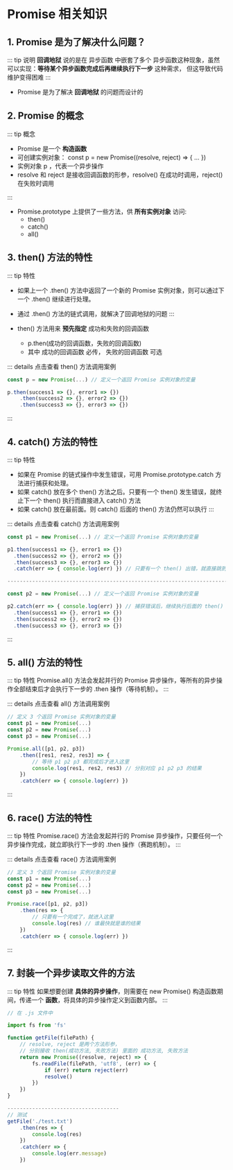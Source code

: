 # Promise 相关知识

## 1. Promise 是为了解决什么问题？

::: tip 说明
**回调地狱** 说的是在 异步函数 中嵌套了多个 异步函数这种现象，虽然可以实现：**等待某个异步函数完成后再继续执行下一步** 这种需求，
但这导致代码维护变得困难
:::

- Promise 是为了解决 **回调地狱** 的问题而设计的

## 2. Promise 的概念

::: tip 概念

- Promise 是一个 **构造函数**
- 可创建实例对象： const p = new Promise((resolve, reject) => { ... })
- 实例对象 p ，代表一个异步操作
- resolve 和 reject 是接收回调函数的形参，resolve() 在成功时调用，reject() 在失败时调用

:::

- Promise.prototype 上提供了一些方法，供 **所有实例对象** 访问:
  - then()
  - catch()
  - all()

## 3. then() 方法的特性

::: tip 特性

- 如果上一个 .then() 方法中返回了一个新的 Promise 实例对象，则可以通过下一个 .then() 继续进行处理。
- 通过 .then() 方法的链式调用，就解决了回调地狱的问题
  :::

- then() 方法用来 **预先指定** 成功和失败的回调函数
  - p.then(成功的回调函数，失败的回调函数)
  - 其中 成功的回调函数 必传， 失败的回调函数 可选

::: details 点击查看 then() 方法调用案例

```js
const p = new Promise(...) // 定义一个返回 Promise 实例对象的变量

p.then(success1 => {}, error1 => {})
    .then(success2 => {}, error2 => {})
    .then(success3 => {}, error3 => {})
```

:::

## 4. catch() 方法的特性

::: tip 特性

- 如果在 Promise 的链式操作中发生错误，可用 Promise.prototype.catch 方法进行捕获和处理。
- 如果 catch() 放在多个 then() 方法之后。只要有一个 then() 发生错误，就终止下一个 then() 执行而直接进入 catch() 方法
- 如果 catch() 放在最前面。则 catch() 后面的 then() 方法仍然可以执行
  :::

::: details 点击查看 catch() 方法调用案例

```js
const p1 = new Promise(...) // 定义一个返回 Promise 实例对象的变量

p1.then(success1 => {}, error1 => {})
  .then(success2 => {}, error2 => {})
  .then(success3 => {}, error3 => {})
  .catch(err => { console.log(err) }) // 只要有一个 then() 出错，就直接跳到这一步

-------------------------------------------------------------------------

const p2 = new Promise(...) // 定义一个返回 Promise 实例对象的变量

p2.catch(err => { console.log(err) }) // 捕获错误后，继续执行后面的 then()
  .then(success1 => {}, error1 => {})
  .then(success2 => {}, error2 => {})
  .then(success3 => {}, error3 => {})
```

:::

## 5. all() 方法的特性

::: tip 特性
Promise.all() 方法会发起并行的 Promise 异步操作，等所有的异步操作全部结束后才会执行下一步的 .then
操作（等待机制）。
:::

::: details 点击查看 all() 方法调用案例

```js
// 定义 3 个返回 Promise 实例对象的变量
const p1 = new Promise(...)
const p2 = new Promise(...)
const p3 = new Promise(...)

Promise.all([p1, p2, p3])
    .then([res1, res2, res3] => {
        // 等待 p1 p2 p3 都完成后才进入这里
        console.log(res1, res2, res3) // 分别对应 p1 p2 p3 的结果
    })
    .catch(err => { console.log(err) })
```

:::

## 6. race() 方法的特性

::: tip 特性
Promise.race() 方法会发起并行的 Promise 异步操作，只要任何一个异步操作完成，就立即执行下一步的
.then 操作（赛跑机制）。
:::

::: details 点击查看 race() 方法调用案例

```js
// 定义 3 个返回 Promise 实例对象的变量
const p1 = new Promise(...)
const p2 = new Promise(...)
const p3 = new Promise(...)

Promise.race([p1, p2, p3])
    .then(res => {
        // 只要有一个完成了，就进入这里
        console.log(res) // 谁最快就是谁的结果
    })
    .catch(err => { console.log(err) })
```

:::

## 7. 封装一个异步读取文件的方法

::: tip 特性
如果想要创建 **具体的异步操作**，则需要在 new Promise() 构造函数期间，传递一个 **函数**，将具体的异步操作定义到函数内部。
:::

```js
// 在 .js 文件中

import fs from 'fs'

function getFile(filePath) {
    // resolve, reject 是两个方法形参，
    // 分别接收 then(成功方法, 失败方法) 里面的 成功方法, 失败方法
    return new Promise((resolve, reject) => {
        fs.readFile(filePath, 'utf8', (err) => {
            if (err) return reject(err)
            resolve()
        })
    })
}

------------------------------------
// 测试
getFile('./test.txt')
    .then(res => {
        console.log(res)
    })
    .catch(err => {
        console.log(err.message)
    })
```
